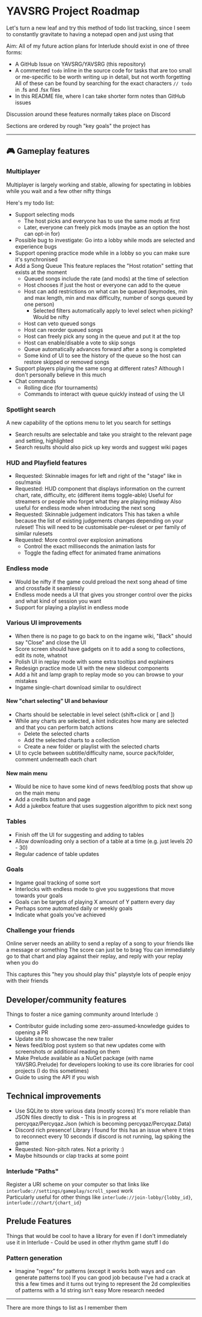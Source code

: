 # YAVSRG Project Roadmap

Let's turn a new leaf and try this method of todo list tracking, since I seem to constantly gravitate to having a notepad open and just using that

Aim: All of my future action plans for Interlude should exist in one of three forms:
- A GitHub Issue on YAVSRG/YAVSRG (this repository)
- A commented `todo` inline in the source code for tasks that are too small or me-specific to be worth writing up in detail, but not worth forgetting
  All of these can be found by searching for the exact characters `// todo` in .fs and .fsx files
- In this README file, where I can take shorter form notes than GitHub issues

Discussion around these features normally takes place on Discord

Sections are ordered by rough "key goals" the project has

----

## 🎮 Gameplay features

### Multiplayer
Multiplayer is largely working and stable, allowing for spectating in lobbies while you wait and a few other nifty things

Here's my todo list:
- Support selecting mods
	- The host picks and everyone has to use the same mods at first
	- Later, everyone can freely pick mods (maybe as an option the host can opt-in for)	
- Possible bug to investigate: Go into a lobby while mods are selected and experience bugs
- Support opening practice mode while in a lobby so you can make sure it's synchronised
- Add a Song Queue
	This feature replaces the "Host rotation" setting that exists at the moment
	- Queued songs include the rate (and mods) at the time of selection
	- Host chooses if just the host or everyone can add to the queue
	- Host can add restrictions on what can be queued (keymodes, min and max length, min and max difficulty, number of songs queued by one person)
		- Selected filters automatically apply to level select when picking? Would be nifty
	- Host can veto queued songs
	- Host can reorder queued songs
	- Host can freely pick any song in the queue and put it at the top
	- Host can enable/disable a vote to skip songs
	- Queue automatically advances forward after a song is completed
	- Some kind of UI to see the history of the queue so the host can restore skipped or removed songs
- Support players playing the same song at different rates? Although I don't personally believe in this much
- Chat commands
	- Rolling dice (for tournaments)
	- Commands to interact with queue quickly instead of using the UI
	
### Spotlight search
A new capability of the options menu to let you search for settings

- Search results are selectable and take you straight to the relevant page and setting, highlighted
- Search results should also pick up key words and suggest wiki pages

### HUD and Playfield features
- Requested: Skinnable images for left and right of the "stage" like in osu!mania
- Requested: HUD component that displays information on the current chart, rate, difficulty, etc (different items toggle-able)
  Useful for streamers or people who forget what they are playing midway
  Also useful for endless mode when introducing the next song
- Requested: Skinnable judgement indicators
  This has taken a while because the list of existing judgements changes depending on your ruleset! This will need to be customisable per-ruleset or per family of similar rulesets
- Requested: More control over explosion animations
  - Control the exact milliseconds the animation lasts for
  - Toggle the fading effect for animated frame animations
  
### Endless mode
- Would be nifty if the game could preload the next song ahead of time and crossfade it seamlessly
- Endless mode needs a UI that gives you stronger control over the picks and what kind of session you want
- Support for playing a playlist in endless mode
  
### Various UI improvements
- When there is no page to go back to on the ingame wiki, "Back" should say "Close" and close the UI
- Score screen should have gadgets on it to add a song to collections, edit its note, whatnot
- Polish UI in replay mode with some extra tooltips and explainers
- Redesign practice mode UI with the new slideout components
- Add a hit and lamp graph to replay mode so you can browse to your mistakes
- Ingame single-chart download similar to osu!direct

#### New "chart selecting" UI and behaviour
- Charts should be selectable in level select (shift+click or [ and ])
- While any charts are selected, a hint indicates how many are selected and that you can perform batch actions
	- Delete the selected charts
	- Add the selected charts to a collection
	- Create a new folder or playlist with the selected charts
- UI to cycle between subtitle/difficulty name, source pack/folder, comment underneath each chart
	
#### New main menu
- Would be nice to have some kind of news feed/blog posts that show up on the main menu
- Add a credits button and page
- Add a jukebox feature that uses suggestion algorithm to pick next song

### Tables
- Finish off the UI for suggesting and adding to tables
- Allow downloading only a section of a table at a time (e.g. just levels 20 - 30)
- Regular cadence of table updates

### Goals
- Ingame goal tracking of some sort
- Interlocks with endless mode to give you suggestions that move towards your goals
- Goals can be targets of playing X amount of Y pattern every day
- Perhaps some automated daily or weekly goals
- Indicate what goals you've achieved

### Challenge your friends
Online server needs an ability to send a replay of a song to your friends like a message or something
The score can just be to brag
You can immediately go to that chart and play against their replay, and reply with your replay when you do

This captures this "hey you should play this" playstyle lots of people enjoy with their friends
	
## Developer/community features
Things to foster a nice gaming community around Interlude :)

- Contributor guide including some zero-assumed-knowledge guides to opening a PR
- Update site to showcase the new trailer
- News feed/blog post system so that new updates come with screenshots or additional reading on them
- Make Prelude available as a NuGet package (with name YAVSRG.Prelude) for developers looking to use its core libraries for cool projects (I do this sometimes)
- Guide to using the API if you wish

## Technical improvements
- Use SQLite to store various data (mostly scores)
  It's more reliable than JSON files directly to disk - This is in progress at percyqaz/Percyqaz.Json (which is becoming percyqaz/Percyqaz.Data)
- Discord rich presence! Library I found for this has an issue where it tries to reconnect every 10 seconds if discord is not running, lag spiking the game
- Requested: Non-pitch rates. Not a priority :)
- Maybe hitsounds or clap tracks at some point

### Interlude "Paths"
Register a URI scheme on your computer so that links like `interlude://settings/gameplay/scroll_speed` work  
Particularly useful for other things like `interlude://join-lobby/{lobby_id}`, `interlude://chart/{chart_id}`

## Prelude Features
Things that would be cool to have a library for even if I don't immediately use it in Interlude - Could be used in other rhythm game stuff I do

### Pattern generation
- Imagine "regex" for patterns (except it works both ways and can generate patterns too)
  If you can good job because I've had a crack at this a few times and it turns out trying to represent the 2d complexities of patterns with a 1d string isn't easy
  More research needed

----

There are more things to list as I remember them